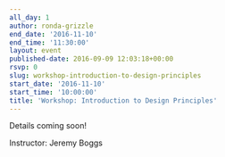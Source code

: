```yaml
---
all_day: 1
author: ronda-grizzle
end_date: '2016-11-10'
end_time: '11:30:00'
layout: event
published-date: 2016-09-09 12:03:18+00:00
rsvp: 0
slug: workshop-introduction-to-design-principles
start_date: '2016-11-10'
start_time: '10:00:00'
title: 'Workshop: Introduction to Design Principles'
---
```


Details coming soon!

Instructor: Jeremy Boggs
